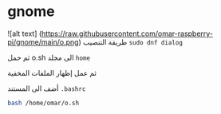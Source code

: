 # gnome
![alt text] (https://raw.githubusercontent.com/omar-raspberry-pi/gnome/main/o.png)
طريقة التنصيب `sudo dnf dialog`

ثم حمل o.sh الى مجلد `home`

ثم عمل إظهار الملفات المخفية

أضف الى المستند `.bashrc`


```bash
bash /home/omar/o.sh
```
